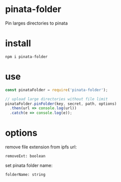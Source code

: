 # pinata-folder
Pin larges directories to pinata

# install
`
npm i pinata-folder
`

# use

```js
const pinataFolder = require('pinata-folder');

// upload large directories without file limit
pinataFolder.pinFolder(key, secret, path, options)
  .then(url => console.log(url))
  .catch(e => console.log(e));
```

# options

remove file extension from ipfs url:

`removeExt: boolean`

set pinata folder name:

`folderName: string`
